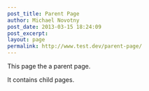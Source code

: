 ```yaml
---
post_title: Parent Page
author: Michael Novotny
post_date: 2013-03-15 18:24:09
post_excerpt:
layout: page
permalink: http://www.test.dev/parent-page/
---
```

This page the a parent page.

It contains child pages.